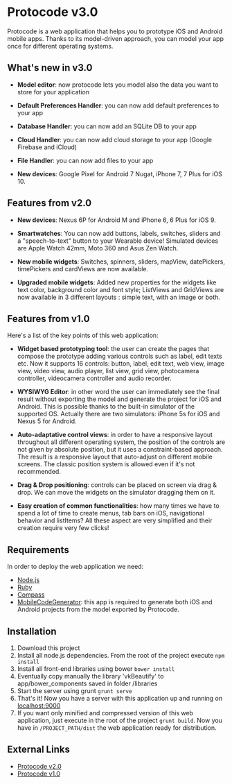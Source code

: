 # Protocode v3.0

Protocode is a web application that helps you to prototype iOS and Android mobile apps. Thanks to its model-driven approach, you can model your app once for different operating systems.
## What's new in v3.0 ##

* __Model editor__: now protocode lets you model also the data you want to store for your application

* __Default Preferences Handler__: you can now add default preferences to your app

* __Database Handler__: you can now add an SQLite DB to your app

* __Cloud Handler__: you can now add cloud storage to your app (Google Firebase and iCloud)

* __File Handler__: you can now add files to your app

* __New devices__: Google Pixel for Android 7 Nugat, iPhone 7, 7 Plus for iOS 10.

## Features from v2.0 ##

* __New devices__: Nexus 6P for Android M and iPhone 6, 6 Plus for iOS 9.

* __Smartwatches__: You can now add buttons, labels, switches, sliders and a "speech-to-text" button to your Wearable device! Simulated devices are Apple Watch 42mm, Moto 360 and Asus Zen Watch.

* __New mobile widgets__: Switches, spinners, sliders, mapView, datePickers, timePickers and cardViews are now available.

* __Upgraded mobile widgets__: Added new properties for the widgets like text color, background color and font style; ListViews and GridViews are now available in 3 different layouts : simple text, with an image or both.

## Features from v1.0 ##
Here's a list of the key points of this web application:

* __Widget based prototyping tool__: the user can create the pages that compose the prototype adding various controls such as label, edit texts etc. Now it supports 16 controls: button, label, edit text, web view, image view, video view, audio player, list view, grid view, photocamera controller, videocamera controller and audio recorder.

* __WYSIWYG Editor__: in other word the user can immediately see the final result without exporting the model and generate the project for iOS and Android. This is possible thanks to the built-in simulator of the supported OS. Actually there are two simulators: iPhone 5s for iOS and Nexus 5 for Android.

* __Auto-adaptative control views__: in order to have a responsive layout throughout all different operating system, the position of the controls are not given by absolute position, but it uses a constraint-based approach. The result is a responsive layout that auto-adjust on different mobile screens. The classic position system is allowed even if it's not recommended.

* __Drag & Drop positioning__: controls can be placed on screen via drag & drop. We can move the widgets on the simulator dragging them on it.

* __Easy creation of common functionalities__: how many times we have to spend a lot of time to create menus, tab bars on iOS, navigational behavior and listItems? All these aspect are very simplified and their creation require very few clicks!

## Requirements ##

In order to deploy the web application we need:

* [Node.js](http://nodejs.org/)
* [Ruby](https://www.ruby-lang.org/)
* [Compass](http://compass-style.org/)
* [MobileCodeGenerator](https://github.com/alessioros/mobilecodegenerator3): this app is required to generate both iOS and Android projects from the model exported by Protocode.

## Installation ##

1. Download this project
2. Install all node.js dependencies. From the root of the project execute `npm install`
3. Install all front-end libraries using bower `bower install`
4. Eventually copy manually the library 'vkBeautify' to app/bower_components saved in folder /libraries
5. Start the server using grunt `grunt serve`
6. That's it! Now you have a server with this application up and running on [localhost:9000](http://localhost:9000)
7. If you want only minified and compressed version of this web application, just execute in the root of the project `grunt build`. Now you have in `/PROJECT_PATH/dist` the web application ready for distribution.

## External Links ##
* [Protocode v2.0](https://github.com/aldopolimi/protocode/)
* [Protocode v1.0](https://github.com/deib-polimi/protocode/)
